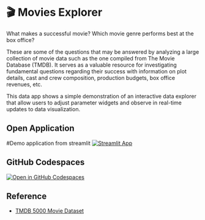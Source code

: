 # 🎬 Movies Explorer
What makes a successful movie? Which movie genre performs best at the box office?

These are some of the questions that may be answered by analyzing a large collection of movie data such as the one compiled from The Movie Database (TMDB). It serves as a valuable resource for investigating fundamental questions regarding their success with information on plot details, cast and crew composition, production budgets, box office revenues, etc.

This data app shows a simple demonstration of an interactive data explorer that allow users to adjust parameter widgets and observe in real-time updates to data visualization.

## Open Application
#Demo application from streamlit 
[![Streamlit App](https://static.streamlit.io/badges/streamlit_badge_black_white.svg)](https://interactive-data-explorer-template.streamlit.app/)


## GitHub Codespaces

[![Open in GitHub Codespaces](https://github.com/codespaces/badge.svg)](https://codespaces.new/dataprofessor/movies-explorer?quickstart=1)

## Reference

- [TMDB 5000 Movie Dataset](https://www.kaggle.com/datasets/tmdb/tmdb-movie-metadata)
  
